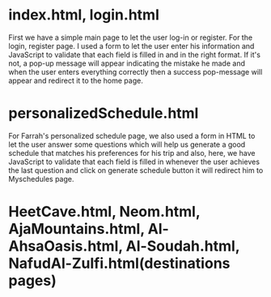 <h1>index.html, login.html</h1>
First we have a simple main page to let the user log-in or register. For the login, register page. I used a form to let the user enter his information and JavaScript to validate that each field is filled in and in the right format. If it's not, a pop-up message will appear indicating the mistake he made and when the user enters everything correctly then a success pop-message will appear and redirect it to the home page.


<h1>personalizedSchedule.html</h1>
For Farrah's personalized schedule page, we also used a form in HTML to let the user answer some questions which will help us generate a good schedule that matches his preferences for his trip and also, here, we have JavaScript to validate that each field is filled in whenever the user achieves the last question and click on generate schedule button it will redirect him to Myschedules page.

 
<h1>HeetCave.html, Neom.html, AjaMountains.html, Al-AhsaOasis.html, Al-Soudah.html, NafudAl-Zulfi.html(destinations pages)</h1>

